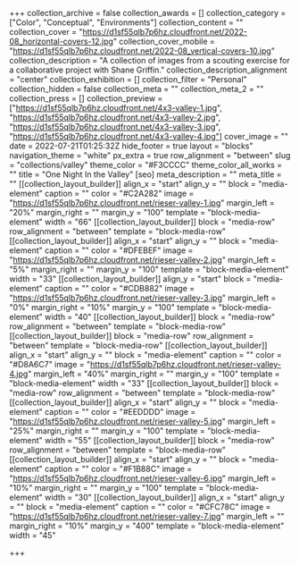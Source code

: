 +++
collection_archive = false
collection_awards = []
collection_category = ["Color", "Conceptual", "Environments"]
collection_content = ""
collection_cover = "https://d1sf55qlb7p6hz.cloudfront.net/2022-08_horizontal-covers-12.jpg"
collection_cover_mobile = "https://d1sf55qlb7p6hz.cloudfront.net/2022-08_vertical-covers-10.jpg"
collection_description = "A collection of images from a scouting exercise for a collaborative project with Shane Griffin."
collection_description_alignment = "center"
collection_exhibition = []
collection_filter = "Personal"
collection_hidden = false
collection_meta = ""
collection_meta_2 = ""
collection_press = []
collection_preview = ["https://d1sf55qlb7p6hz.cloudfront.net/4x3-valley-1.jpg", "https://d1sf55qlb7p6hz.cloudfront.net/4x3-valley-2.jpg", "https://d1sf55qlb7p6hz.cloudfront.net/4x3-valley-3.jpg", "https://d1sf55qlb7p6hz.cloudfront.net/4x3-valley-4.jpg"]
cover_image = ""
date = 2022-07-21T01:25:32Z
hide_footer = true
layout = "blocks"
navigation_theme = "white"
px_extra = true
row_alignment = "between"
slug = "collections/valley"
theme_color = "#F3CCCC"
theme_color_all_works = ""
title = "One Night In the Valley"
[seo]
meta_description = ""
meta_title = ""
[[collection_layout_builder]]
align_x = "start"
align_y = ""
block = "media-element"
caption = ""
color = "#C2A282"
image = "https://d1sf55qlb7p6hz.cloudfront.net/rieser-valley-1.jpg"
margin_left = "20%"
margin_right = ""
margin_y = "100"
template = "block-media-element"
width = "66"
[[collection_layout_builder]]
block = "media-row"
row_alignment = "between"
template = "block-media-row"
[[collection_layout_builder]]
align_x = "start"
align_y = ""
block = "media-element"
caption = ""
color = "#DFEBEF"
image = "https://d1sf55qlb7p6hz.cloudfront.net/rieser-valley-2.jpg"
margin_left = "5%"
margin_right = ""
margin_y = "100"
template = "block-media-element"
width = "33"
[[collection_layout_builder]]
align_y = "start"
block = "media-element"
caption = ""
color = "#CDB882"
image = "https://d1sf55qlb7p6hz.cloudfront.net/rieser-valley-3.jpg"
margin_left = "0%"
margin_right = "10%"
margin_y = "100"
template = "block-media-element"
width = "40"
[[collection_layout_builder]]
block = "media-row"
row_alignment = "between"
template = "block-media-row"
[[collection_layout_builder]]
block = "media-row"
row_alignment = "between"
template = "block-media-row"
[[collection_layout_builder]]
align_x = "start"
align_y = ""
block = "media-element"
caption = ""
color = "#D8A6C7"
image = "https://d1sf55qlb7p6hz.cloudfront.net/rieser-valley-4.jpg"
margin_left = "40%"
margin_right = ""
margin_y = "100"
template = "block-media-element"
width = "33"
[[collection_layout_builder]]
block = "media-row"
row_alignment = "between"
template = "block-media-row"
[[collection_layout_builder]]
align_x = "start"
align_y = ""
block = "media-element"
caption = ""
color = "#EEDDDD"
image = "https://d1sf55qlb7p6hz.cloudfront.net/rieser-valley-5.jpg"
margin_left = "25%"
margin_right = ""
margin_y = "100"
template = "block-media-element"
width = "55"
[[collection_layout_builder]]
block = "media-row"
row_alignment = "between"
template = "block-media-row"
[[collection_layout_builder]]
align_x = "start"
align_y = ""
block = "media-element"
caption = ""
color = "#F1B88C"
image = "https://d1sf55qlb7p6hz.cloudfront.net/rieser-valley-6.jpg"
margin_left = "10%"
margin_right = ""
margin_y = "100"
template = "block-media-element"
width = "30"
[[collection_layout_builder]]
align_x = "start"
align_y = ""
block = "media-element"
caption = ""
color = "#CFC78C"
image = "https://d1sf55qlb7p6hz.cloudfront.net/rieser-valley-7.jpg"
margin_left = ""
margin_right = "10%"
margin_y = "400"
template = "block-media-element"
width = "45"

+++
